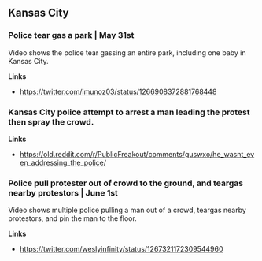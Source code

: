 ## Kansas City

### Police tear gas a park | May 31st

Video shows the police tear gassing an entire park, including one baby in Kansas City.

**Links**
* https://twitter.com/imunoz03/status/1266908372881768448

### Kansas City police attempt to arrest a man leading the protest then spray the crowd. 

**Links**

* https://old.reddit.com/r/PublicFreakout/comments/guswxo/he_wasnt_even_addressing_the_police/

### Police pull protester out of crowd to the ground, and teargas nearby protestors | June 1st

Video shows multiple police pulling a man out of a crowd, teargas nearby protestors, and pin the man to the floor. 

**Links**
* https://twitter.com/weslyinfinity/status/1267321172309544960 
